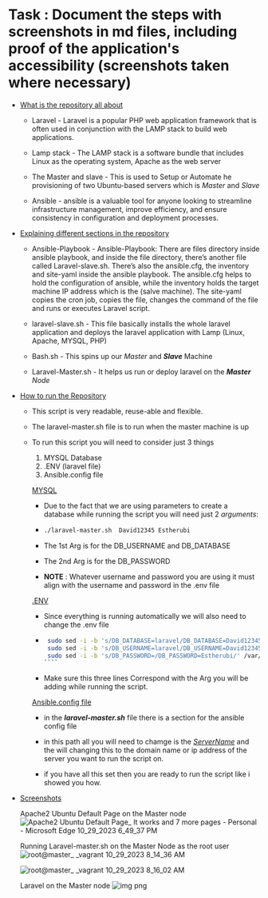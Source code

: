 # Task : Document the steps with screenshots in md files, including proof of the application's accessibility (screenshots taken where necessary)


 - [What is the repository all about ]()


   - Laravel - Laravel is a popular PHP web application framework that is often used in conjunction with the LAMP stack to build web applications.
  
     
   - Lamp stack - The LAMP stack is a software bundle that includes Linux as the operating system, Apache as the web server
  
     
   - The Master and slave - This is used to Setup or Automate he provisioning of two Ubuntu-based servers which is *Master* and *Slave*
  
     
   - Ansible - ansible is a valuable tool for anyone looking to streamline infrastructure management, improve efficiency, and ensure consistency in configuration and deployment processes.


 - [Explaining different sections in the repository]()


   - Ansible-Playbook - Ansible-Playbook: There are files directory inside ansible playbook, and inside the file directory, there’s another file called Laravel-slave.sh. There’s also the ansible.cfg, the inventory and site-yaml inside the ansible playbook. The ansible.cfg helps to hold the configuration of ansible, while the inventory holds the target machine IP address which is the (salve machine). The site-yaml copies the cron job, copies the file, changes the command of the file and runs or executes Laravel script.


   - laravel-slave.sh -  This file basically installs the whole laravel application and deploys the laravel application with Lamp (Linux, Apache, MYSQL, PHP)


   - Bash.sh -  This  spins up our *Master* and ***Slave*** Machine


   - Laravel-Master.sh - It helps us run or deploy laravel on the ***Master*** *Node*
 

 - [How to run the Repository]()


    - This script is very readable, reuse-able and flexible.
      
  
    - The laravel-master.sh file is to run when the master machine is up


    - To run this script you will need to consider just 3 things


       1. MYSQL Database
       2. .ENV (laravel file)
       3. Ansible.config file


      [MYSQL]()


      - Due to the fact that we are using parameters to create a database while running the script you will need just 2 *arguments*:
  
     
      -  ````bash
         ./laravel-master.sh  David12345 Estherubi
         ````


      - The 1st Arg is for the DB_USERNAME and DB_DATABASE
     

      - The 2nd Arg is for the DB_PASSWORD
     

      - **NOTE** : Whatever username and password you are using it must align with the username and password in the .env file 
     

      [.ENV](github.com/laravel)


      - Since everything is running automatically we will also need to change the .env file
     

      - `````bash
         sudo sed -i -b 's/DB_DATABASE=laravel/DB_DATABASE=David12345/' /var/www/html/laravel/.env
         sudo sed -i -b 's/DB_USERNAME=laravel/DB_USERNAME=David12345/' /var/www/html/laravel/.env
         sudo sed -i -b 's/DB_PASSWORD=/DB_PASSWORD=Estherubi/' /var/www/html/laravel/.env
        ````


      - Make sure this three lines Correspond with the Arg you will be adding while running the script.
     

      [Ansible.config file]()


        - in the ***laravel-master.sh*** file there is a section for the ansible config file
          
       
        - in this path all you will need to chamge is the [*ServerName*]() and the will changing this to the domain name or ip address of the server you want to run the script on.
     
       
        -  if you have all this set then you are ready to run the script like i showed you how.
     

-  [Screenshots]()


    Apache2 Ubuntu Default Page on the Master node ![Apache2 Ubuntu Default Page_ It works and 7 more pages - Personal - Microsoft​ Edge 10_29_2023 6_49_37 PM](https://github.com/DAVE100ice/Altschool-Cloud-Engineering-Exam-Project/assets/131589300/eb7d258b-e56b-48b5-9332-0f375807296d)


    Running Laravel-master.sh on the Master Node as the root user ![root@master_ _vagrant 10_29_2023 8_14_36 AM](https://github.com/DAVE100ice/Altschool-Cloud-Engineering-Exam-Project/assets/131589300/6cfc1bf3-65b7-41dd-9d6a-a721b45efcfb)


     ![root@master_ _vagrant 10_29_2023 8_16_02 AM](https://github.com/DAVE100ice/Altschool-Cloud-Engineering-Exam-Project/assets/131589300/49d052c4-aa09-4069-bcbf-24ae127112f4)


    Laravel on the Master node ![img png ](https://github.com/DAVE100ice/Altschool-Cloud-Engineering-Exam-Project/assets/131589300/a97ac6ce-8534-4b53-9a10-131fbb1817de)






      
 



 
